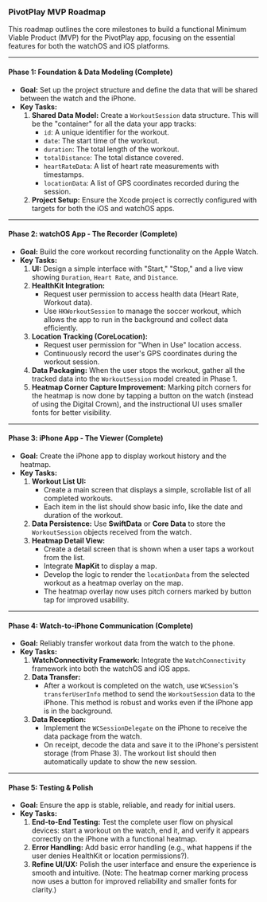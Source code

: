 ### **PivotPlay MVP Roadmap**

This roadmap outlines the core milestones to build a functional Minimum Viable Product (MVP) for the PivotPlay app, focusing on the essential features for both the watchOS and iOS platforms.

---

#### **Phase 1: Foundation & Data Modeling (Complete)**

*   **Goal:** Set up the project structure and define the data that will be shared between the watch and the iPhone.
*   **Key Tasks:**
    1.  **Shared Data Model:** Create a `WorkoutSession` data structure. This will be the "container" for all the data your app tracks:
        *   `id`: A unique identifier for the workout.
        *   `date`: The start time of the workout.
        *   `duration`: The total length of the workout.
        *   `totalDistance`: The total distance covered.
        *   `heartRateData`: A list of heart rate measurements with timestamps.
        *   `locationData`: A list of GPS coordinates recorded during the session.
    2.  **Project Setup:** Ensure the Xcode project is correctly configured with targets for both the iOS and watchOS apps.

---

#### **Phase 2: watchOS App - The Recorder (Complete)**

*   **Goal:** Build the core workout recording functionality on the Apple Watch.
*   **Key Tasks:**
    1.  **UI:** Design a simple interface with "Start," "Stop," and a live view showing `Duration`, `Heart Rate`, and `Distance`.
    2.  **HealthKit Integration:**
        *   Request user permission to access health data (Heart Rate, Workout data).
        *   Use `HKWorkoutSession` to manage the soccer workout, which allows the app to run in the background and collect data efficiently.
    3.  **Location Tracking (CoreLocation):**
        *   Request user permission for "When in Use" location access.
        *   Continuously record the user's GPS coordinates during the workout session.
    4.  **Data Packaging:** When the user stops the workout, gather all the tracked data into the `WorkoutSession` model created in Phase 1.
    5.  **Heatmap Corner Capture Improvement:** Marking pitch corners for the heatmap is now done by tapping a button on the watch (instead of using the Digital Crown), and the instructional UI uses smaller fonts for better visibility.

---

#### **Phase 3: iPhone App - The Viewer (Complete)**

*   **Goal:** Create the iPhone app to display workout history and the heatmap.
*   **Key Tasks:**
    1.  **Workout List UI:**
        *   Create a main screen that displays a simple, scrollable list of all completed workouts.
        *   Each item in the list should show basic info, like the date and duration of the workout.
    2.  **Data Persistence:** Use **SwiftData** or **Core Data** to store the `WorkoutSession` objects received from the watch.
    3.  **Heatmap Detail View:**
        *   Create a detail screen that is shown when a user taps a workout from the list.
        *   Integrate **MapKit** to display a map.
        *   Develop the logic to render the `locationData` from the selected workout as a heatmap overlay on the map.
        *   The heatmap overlay now uses pitch corners marked by button tap for improved usability.

---

#### **Phase 4: Watch-to-iPhone Communication (Complete)**

*   **Goal:** Reliably transfer workout data from the watch to the phone.
*   **Key Tasks:**
    1.  **WatchConnectivity Framework:** Integrate the `WatchConnectivity` framework into both the watchOS and iOS apps.
    2.  **Data Transfer:**
        *   After a workout is completed on the watch, use `WCSession`'s `transferUserInfo` method to send the `WorkoutSession` data to the iPhone. This method is robust and works even if the iPhone app is in the background.
    3.  **Data Reception:**
        *   Implement the `WCSessionDelegate` on the iPhone to receive the data package from the watch.
        *   On receipt, decode the data and save it to the iPhone's persistent storage (from Phase 3). The workout list should then automatically update to show the new session.

---

#### **Phase 5: Testing & Polish**

*   **Goal:** Ensure the app is stable, reliable, and ready for initial users.
*   **Key Tasks:**
    1.  **End-to-End Testing:** Test the complete user flow on physical devices: start a workout on the watch, end it, and verify it appears correctly on the iPhone with a functional heatmap.
    2.  **Error Handling:** Add basic error handling (e.g., what happens if the user denies HealthKit or location permissions?).
    3.  **Refine UI/UX:** Polish the user interface and ensure the experience is smooth and intuitive. (Note: The heatmap corner marking process now uses a button for improved reliability and smaller fonts for clarity.)
